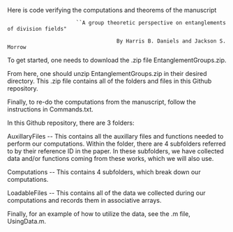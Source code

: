 Here is code verifying the computations and theorems of the manuscript

                          ``A group theoretic perspective on entanglements of division fields"
  
                                       By Harris B. Daniels and Jackson S. Morrow

To get started, one needs to download the .zip file EntanglementGroups.zip.

From here, one should unzip EntanglementGroups.zip in their desired directory. This .zip file contains all of the folders and files in this Github repository.

Finally, to re-do the computations from the manuscript, follow the instructions in Commands.txt.

In this Github repository, there are 3 folders:

AuxillaryFiles 
    -- This contains all the auxillary files and functions needed to perform our computations. Within the folder, there are 4 subfolders referred to by their              reference ID in the paper. In these subfolders, we have collected data and/or functions coming from these works, which we will also use.

Computations
    -- This contains 4 subfolders, which break down our computations. 

LoadableFiles
    -- This contains all of the data we collected during our computations and records them in associative arrays.
    
Finally, for an example of how to utilize the data, see the .m file, UsingData.m.

